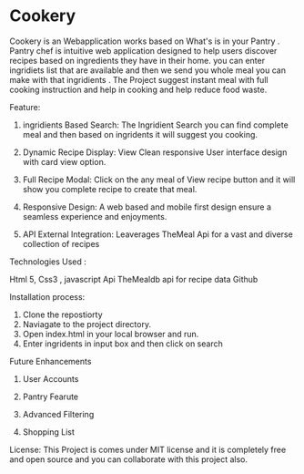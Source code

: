 # Cookery
Cookery is an Webapplication works based on What's is in your Pantry . Pantry chef is intuitive web application designed to help users discover recipes based on ingredients they have in their home. you can enter ingridiets list that are available and then we send you whole meal you can make with that ingridients . The Project suggest instant meal with full cooking instruction and help in cooking and help reduce food waste.


Feature:

1. ingridients Based Search: The Ingridient Search you can find complete meal and then based on ingridents it will suggest you cooking.

2. Dynamic Recipe Display: View Clean responsive User interface design with card view option.

3. Full Recipe Modal: Click on the any meal of View recipe button and it will show you complete recipe to create that meal.

4. Responsive Design: A web based and mobile first design ensure a seamless experience and enjoyments.

5. API External Integration: Leaverages TheMeal Api for a vast and diverse collection of recipes


Technologies Used : 

Html 5, Css3 , javascript
Api TheMealdb api for recipe data 
Github

Installation process:

1. Clone the repostiorty
2. Naviagate to the project directory.
3. Open index.html in your local browser and run.
4. Enter ingridents in input box and then click on search


Future Enhancements 
1. User Accounts
2. Pantry Fearute
3. Advanced Filtering

4. Shopping List 


License:
This Project is comes under MIT license and it is completely free and open source and you can collaborate with this project also.
